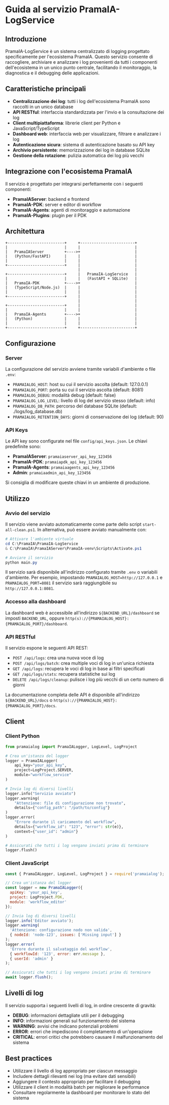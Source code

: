 # Guida al servizio PramaIA-LogService

## Introduzione

PramaIA-LogService è un sistema centralizzato di logging progettato specificamente per l'ecosistema PramaIA. Questo servizio consente di raccogliere, archiviare e analizzare i log provenienti da tutti i componenti dell'ecosistema in un unico punto centrale, facilitando il monitoraggio, la diagnostica e il debugging delle applicazioni.

## Caratteristiche principali

- **Centralizzazione dei log**: tutti i log dell'ecosistema PramaIA sono raccolti in un unico database
- **API RESTful**: interfaccia standardizzata per l'invio e la consultazione dei log
- **Client multipiattaforma**: librerie client per Python e JavaScript/TypeScript
- **Dashboard web**: interfaccia web per visualizzare, filtrare e analizzare i log
- **Autenticazione sicura**: sistema di autenticazione basato su API key
- **Archivio persistente**: memorizzazione dei log in database SQLite
- **Gestione della rotazione**: pulizia automatica dei log più vecchi

## Integrazione con l'ecosistema PramaIA

Il servizio è progettato per integrarsi perfettamente con i seguenti componenti:

- **PramaIAServer**: backend e frontend
- **PramaIA-PDK**: server e editor di workflow
- **PramaIA-Agents**: agenti di monitoraggio e automazione
- **PramaIA-Plugins**: plugin per il PDK

## Architettura

```
+-------------------------+     +------------------------+
|                         |     |                        |
|   PramaIAServer         +---->+                        |
|   (Python/FastAPI)      |     |                        |
|                         |     |                        |
+-------------------------+     |                        |
                                |                        |
+-------------------------+     |   PramaIA-LogService   |
|                         |     |   (FastAPI + SQLite)   |
|   PramaIA-PDK           +---->+                        |
|   (TypeScript/Node.js)  |     |                        |
|                         |     |                        |
+-------------------------+     |                        |
                                |                        |
+-------------------------+     |                        |
|                         |     |                        |
|   PramaIA-Agents        +---->+                        |
|   (Python)              |     |                        |
|                         |     |                        |
+-------------------------+     +------------------------+
```

## Configurazione

### Server

La configurazione del servizio avviene tramite variabili d'ambiente o file `.env`:

- `PRAMAIALOG_HOST`: host su cui il servizio ascolta (default: 127.0.0.1)
- `PRAMAIALOG_PORT`: porta su cui il servizio ascolta (default: 8081)
- `PRAMAIALOG_DEBUG`: modalità debug (default: false)
- `PRAMAIALOG_LOG_LEVEL`: livello di log del servizio stesso (default: info)
- `PRAMAIALOG_DB_PATH`: percorso del database SQLite (default: ./logs/log_database.db)
- `PRAMAIALOG_RETENTION_DAYS`: giorni di conservazione dei log (default: 90)

### API Keys

Le API key sono configurate nel file `config/api_keys.json`. Le chiavi predefinite sono:

- **PramaIAServer**: `pramaiaserver_api_key_123456`
- **PramaIA-PDK**: `pramaiapdk_api_key_123456`
- **PramaIA-Agents**: `pramaiaagents_api_key_123456`
- **Admin**: `pramaiaadmin_api_key_123456`

Si consiglia di modificare queste chiavi in un ambiente di produzione.

## Utilizzo

### Avvio del servizio

Il servizio viene avviato automaticamente come parte dello script `start-all-clean.ps1`.
In alternativa, può essere avviato manualmente con:

```powershell
# Attivare l'ambiente virtuale
cd C:\PramaIA\PramaIA-LogService
& C:\PramaIA\PramaIAServer\PramaIA-venv\Scripts\Activate.ps1

# Avviare il servizio
python main.py
```

Il servizio sarà disponibile all'indirizzo configurato tramite `.env` o variabili d'ambiente.
Per esempio, impostando `PRAMAIALOG_HOST=http://127.0.0.1` e `PRAMAIALOG_PORT=8081` il servizio sarà raggiungibile su `http://127.0.0.1:8081`.

### Accesso alla dashboard

La dashboard web è accessibile all'indirizzo `${BACKEND_URL}/dashboard` se imposti `BACKEND_URL`, oppure `http(s)://{PRAMAIALOG_HOST}:{PRAMAIALOG_PORT}/dashboard`.

### API RESTful

Il servizio espone le seguenti API REST:

- `POST /api/logs`: crea una nuova voce di log
- `POST /api/logs/batch`: crea multiple voci di log in un'unica richiesta
- `GET /api/logs`: recupera le voci di log in base ai filtri specificati
- `GET /api/logs/stats`: recupera statistiche sui log
- `DELETE /api/logs/cleanup`: pulisce i log più vecchi di un certo numero di giorni

La documentazione completa delle API è disponibile all'indirizzo `${BACKEND_URL}/docs` o `http(s)://{PRAMAIALOG_HOST}:{PRAMAIALOG_PORT}/docs`.

## Client

### Client Python

```python
from pramaialog import PramaIALogger, LogLevel, LogProject

# Crea un'istanza del logger
logger = PramaIALogger(
    api_key="your_api_key",
    project=LogProject.SERVER,
    module="workflow_service"
)

# Invia log di diversi livelli
logger.info("Servizio avviato")
logger.warning(
    "Attenzione: file di configurazione non trovato", 
    details={"config_path": "/path/to/config"}
)
logger.error(
    "Errore durante il caricamento del workflow", 
    details={"workflow_id": "123", "error": str(e)},
    context={"user_id": "admin"}
)

# Assicurati che tutti i log vengano inviati prima di terminare
logger.flush()
```

### Client JavaScript

```javascript
const { PramaIALogger, LogLevel, LogProject } = require('pramaialog');

// Crea un'istanza del logger
const logger = new PramaIALogger({
  apiKey: 'your_api_key',
  project: LogProject.PDK,
  module: 'workflow_editor'
});

// Invia log di diversi livelli
logger.info('Editor avviato');
logger.warning(
  'Attenzione: configurazione nodo non valida', 
  { nodeId: 'node-123', issues: ['Missing input'] }
);
logger.error(
  'Errore durante il salvataggio del workflow', 
  { workflowId: '123', error: err.message },
  { userId: 'admin' }
);

// Assicurati che tutti i log vengano inviati prima di terminare
await logger.flush();
```

## Livelli di log

Il servizio supporta i seguenti livelli di log, in ordine crescente di gravità:

- **DEBUG**: informazioni dettagliate utili per il debugging
- **INFO**: informazioni generali sul funzionamento del sistema
- **WARNING**: avvisi che indicano potenziali problemi
- **ERROR**: errori che impediscono il completamento di un'operazione
- **CRITICAL**: errori critici che potrebbero causare il malfunzionamento del sistema

## Best practices

- Utilizzare il livello di log appropriato per ciascun messaggio
- Includere dettagli rilevanti nei log (ma evitare dati sensibili)
- Aggiungere il contesto appropriato per facilitare il debugging
- Utilizzare il client in modalità batch per migliorare le performance
- Consultare regolarmente la dashboard per monitorare lo stato del sistema
